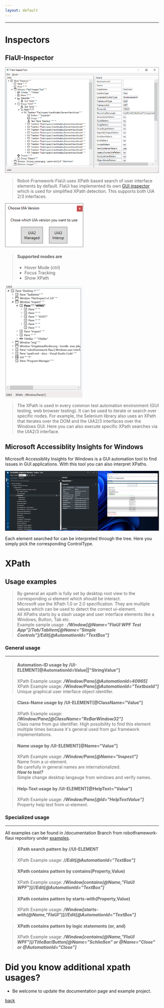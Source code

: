 ```yaml
---
layout: default
---
```


--------

# Inspectors

## FlaUI-Inspector

![alt text](./assets/img/flaui_inspect_main_screen.png "FlaUi-Inspector-Tool")

> Robot-Framework-FlaUi uses XPath based search of user interface elements by default.
> FlaUi has implemented its own [GUI inspector](https://github.com/FlaUI/FlaUInspect) which is used for simplified XPath detection.
> This supports both UIA 2/3 interfaces.

![alt text](./assets/img/flaui_inspect_choose_version.png "FlaUi-UIA-Choose")

> #### Supported modes are
>  * Hover Mode (ctrl)
>  * Focus Tracking
>  * Show XPath

![alt text](./assets/img/flaui_inspect_xpath.png  "FlaUi-XPath")

> The XPath is used in every common test automation environment (GUI testing, web browser testing). 
> It can be used to iterate or search over specific nodes. 
> For example, the Selenium library also uses an XPath that iterates over the DOM and the UIA2/3 interfaces over the Windows GUI.
> Here you can also execute specific XPath searches via the UIA2/3 interface.

## Microsoft Accessiblity Insights for Windows

Microsoft Accessiblity Insights for Windows is a GUI automation tool to find issues in GUI applications. With this tool you can also interpret XPaths.

![alt text](./assets/img/ms_inspector.png "Microsoft Accessiblity Insights for Windows")

Each element searched for can be interpreted through the tree. Here you simply pick the corresponding ControlType.

# XPath

## Usage examples

> By general an xpath is fully set by desktop root view to the corresponding ui element which should be interact. <br/>
> Microsoft use the XPath 1.0 or 2.0 specification. 
> They are multiple values which can be used to detect the correct ui-element. <br/>
> All XPaths starts by a slash usage and user interface elements like a Windows, Button, Tab etc. <br/>
> Example sample usage : ***/Window[@Name="FlaUI WPF Test App"]/Tab/TabItem[@Name="Simple Controls"]/Edit[@AutomationId="TextBox"]***

### General usage

------

> #### Automation-ID usage by /UI-ELEMENT[@AutomationId=Value||"StringValue"]
> XPath Example usage: ***/Window/Pane[@AutomationId=40965]*** <br/>
> XPath Example usage: ***/Window/Pane[@AutomationId="TextboxId"]*** <br/>
> Unique graphical user interface object identifer.

> #### Class-Name usage by /UI-ELEMENT[@ClassName="Value"]
> XPath Example usage: ***/Window/Pane[@ClassName="ReBarWindow32"]*** <br/>
> Class name from gui identifier. High possibility to find this element multiple times because it's general used from gui framework implementations.

> #### Name usage by /UI-ELEMENT[@Name="Value"]
> XPath Example usage: ***/Window/Pane[@Name="Inspect"]***  <br/>
> Name from a ui-element. <br/>
> Be carefully in general names are internationalized. <br/>
> ***How to test?*** <br/>
> Simple change desktop langauge from windows and verify names.

> #### Help-Text usage by /UI-ELEMENT[@HelpText="Value"]
> XPath Example usage: ***/Window/Pane[@Id="HelpTextValue"]*** <br/>
> Property help text from ui-element.   

### Specialized usage

------

All examples can be found in /documentation Branch from robotframework-flaui repository under [examples](https://github.com/GDATASoftwareAG/robotframework-flaui/tree/documentation/examples/xpaths).

> #### XPath search pattern by //UI-ELEMENT
> XPath Example usage: ***//Edit[@AutomationId="TextBox"]***

> #### XPath contains pattern by contains(Property,Value)
> XPath Example usage: ***/Window[contains(@Name,"FlaUI WPF")]//Edit[@AutomationId="TextBox"]***

> #### XPath contains pattern by starts-with(Property,Value)
> XPath Example usage: ***/Window[starts-with(@Name,"FlaUI")]//Edit[@AutomationId="TextBox"]***

> #### XPath contains pattern by logic statements (or, and)
> XPath Example usage: ***/Window[contains(@Name,"FlaUI WPF")]/TitleBar/Button[@Name="Schließen" or @Name="Close" or @AutomationId="Close"]***

# Did you know additional xpath usages? 
* Be welcome to update the documentation page and example project.

[back](./)